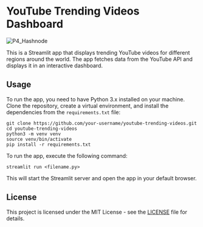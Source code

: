 # YouTube Trending Videos Dashboard

![P4_Hashnode](https://user-images.githubusercontent.com/70808619/235376895-cb4cbd98-9295-4e53-8cd3-a25a0c812efe.png)


This is a Streamlit app that displays trending YouTube videos for different regions around the world. The app fetches data from the YouTube API and displays it in an interactive dashboard.

## Usage

To run the app, you need to have Python 3.x installed on your machine. Clone the repository, create a virtual environment, and install the dependencies from the `requirements.txt` file:

```
git clone https://github.com/your-username/youtube-trending-videos.git
cd youtube-trending-videos
python3 -m venv venv
source venv/bin/activate
pip install -r requirements.txt
```

To run the app, execute the following command:

```
streamlit run <filename.py>
```

This will start the Streamlit server and open the app in your default browser.


## License

This project is licensed under the MIT License - see the [LICENSE](LICENSE) file for details.

